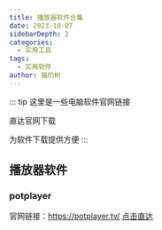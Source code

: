 ```yaml
---
title: 播放器软件合集
date: 2023-10-07
sidebarDepth: 2
categories:
  - 实用工具
tags:
  - 实用软件
author: 猫的树
---
```


::: tip
这里是一些电脑软件官网链接

直达官网下载

为软件下载提供方便
:::

## 播放器软件

### potplayer

官网链接：https://potplayer.tv/ [点击直达](https://potplayer.tv/)
